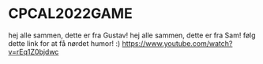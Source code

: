 # CPCAL2022GAME
hej alle sammen, dette er fra Gustav!
hej alle sammen, dette er fra Sam!
 følg dette link for at få nørdet humor! :) https://www.youtube.com/watch?v=rEq1Z0bjdwc
 
